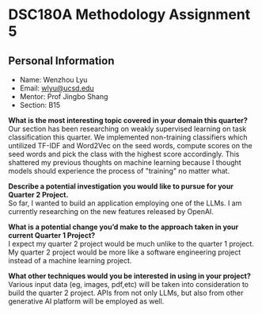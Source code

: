 # DSC180A Methodology Assignment 5

## Personal Information
- Name: Wenzhou Lyu
- Email: wlyu@ucsd.edu
- Mentor: Prof Jingbo Shang
- Section: B15

**What is the most interesting topic covered in your domain this quarter?**<br />
Our section has been researching on weakly supervised learning on task classification this quarter. We implemented non-training classifiers which untilized TF-IDF and Word2Vec on the seed words, compute scores on the seed words and pick the class with the highest score accordingly. 
This shattered my previous thoughts on machine learning because I thought models should experience the process of "training" no matter what.

**Describe a potential investigation you would like to pursue for your Quarter 2 Project.**<br />
So far, I wanted to build an application employing one of the LLMs. I am currently researching on the new features released by OpenAI.

**What is a potential change you’d make to the approach taken in your current Quarter 1 Project?**<br />
I expect my quarter 2 project would be much unlike to the quarter 1 project. My quarter 2 project would be more like a software engineering project instead of a machine learning project.

**What other techniques would you be interested in using in your project?**<br />
Various input data (eg, images, pdf,etc) will be taken into consideration to build the quarter 2 project. APIs from not only LLMs, but also from other generative AI platform will be employed as well.




